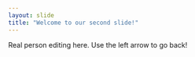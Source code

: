 ```yaml
---
layout: slide
title: "Welcome to our second slide!"
---
```

Real person editing here.
Use the left arrow to go back!
